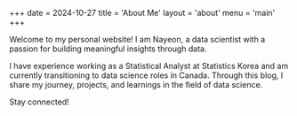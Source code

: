 +++
date = 2024-10-27
title = 'About Me'
layout = 'about'
menu = 'main'
+++


Welcome to my personal website! I am Nayeon, a data scientist with a passion for building meaningful insights through data.

I have experience working as a Statistical Analyst at Statistics Korea and am currently transitioning to data science roles in Canada. Through this blog, I share my journey, projects, and learnings in the field of data science.

Stay connected!
